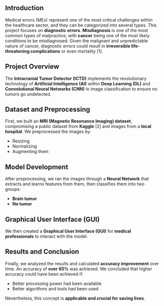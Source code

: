 ## **Introduction**

Medical errors (MEs) represent one of the most critical challenges within the healthcare sector, and they can be categorized into several types. This project focuses on **diagnostic errors**. **Misdiagnosis** is one of the most common types of malpractice, with **cancer** being one of the most likely conditions to be misdiagnosed. Given the malignant and unpredictable nature of cancer, diagnostic errors could result in **irreversible life-threatening complications** or even mortality [1].

## **Project Overview**

The **Intracranial Tumor Detector (ICTD)** implements the revolutionary technology of **Artificial Intelligence (AI)** within **Deep Learning (DL)** and **Convolutional Neural Networks (CNN)** in image classification to ensure no tumors go undetected. 

## **Dataset and Preprocessing**

First, we built an **MRI (Magnetic Resonance Imaging) dataset**, compromising a public dataset from **Kaggle** [2] and images from a **local hospital**. We preprocessed the images by:

- Resizing
- Normalizing
- Augmenting them

## **Model Development**

After preprocessing, we ran the images through a **Neural Network** that extracts and learns features from them, then classifies them into two groups: 

- **Brain tumor**
- **No tumor**

## **Graphical User Interface (GUI)**

We then created a **Graphical User Interface (GUI)** for **medical professionals** to interact with the model.

## **Results and Conclusion**

Finally, we analyzed the results and calculated **accuracy improvement** over time. An accuracy of **over 65%** was achieved. We concluded that higher accuracy could have been achieved if:

- Better processing power had been available
- Better algorithms and tools had been used

Nevertheless, this concept is **applicable and crucial for saving lives**.

